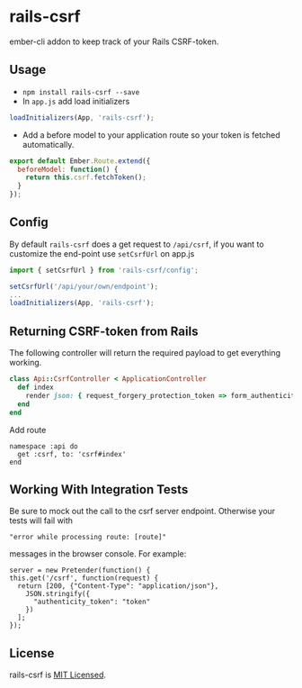 # rails-csrf

ember-cli addon to keep track of your Rails CSRF-token.

## Usage

* `npm install rails-csrf --save`
* In `app.js` add load initializers

```js
loadInitializers(App, 'rails-csrf');
```

* Add a before model to your application route so your token is
  fetched automatically.

```js
export default Ember.Route.extend({
  beforeModel: function() {
    return this.csrf.fetchToken();
  }
});
```

## Config
By default `rails-csrf` does a get request to `/api/csrf`, if you
want to customize the end-point use `setCsrfUrl` on app.js

```js
import { setCsrfUrl } from 'rails-csrf/config';

setCsrfUrl('/api/your/own/endpoint');
...
loadInitializers(App, 'rails-csrf');
```

## Returning CSRF-token from Rails

The following controller will return the required payload to get
everything working.

```ruby
class Api::CsrfController < ApplicationController
  def index
    render json: { request_forgery_protection_token => form_authenticity_token }.to_json
  end
end
```

Add route

```
namespace :api do
  get :csrf, to: 'csrf#index'
end
```

## Working With Integration Tests
Be sure to mock out the call to the csrf server endpoint. Otherwise your tests
will fail with 
```
"error while processing route: [route]"
```
messages in the browser console. For example:

```
server = new Pretender(function() {
this.get('/csrf', function(request) {
  return [200, {"Content-Type": "application/json"},
    JSON.stringify({
      "authenticity_token": "token"
    })
  ];
});
```

## License
rails-csrf is [MIT Licensed](https://github.com/abuiles/rails-csrf/blob/master/LICENSE).
